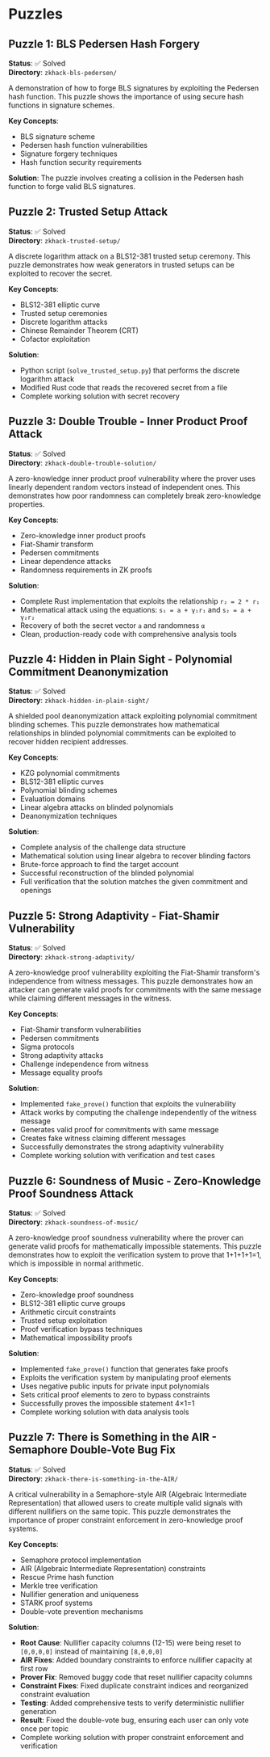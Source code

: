 # Puzzles

## Puzzle 1: BLS Pedersen Hash Forgery
**Status**: ✅ Solved  
**Directory**: `zkhack-bls-pedersen/`

A demonstration of how to forge BLS signatures by exploiting the Pedersen hash function. This puzzle shows the importance of using secure hash functions in signature schemes.

**Key Concepts**:
- BLS signature scheme
- Pedersen hash function vulnerabilities
- Signature forgery techniques
- Hash function security requirements

**Solution**: The puzzle involves creating a collision in the Pedersen hash function to forge valid BLS signatures.

## Puzzle 2: Trusted Setup Attack
**Status**: ✅ Solved  
**Directory**: `zkhack-trusted-setup/`

A discrete logarithm attack on a BLS12-381 trusted setup ceremony. This puzzle demonstrates how weak generators in trusted setups can be exploited to recover the secret.

**Key Concepts**:
- BLS12-381 elliptic curve
- Trusted setup ceremonies
- Discrete logarithm attacks
- Chinese Remainder Theorem (CRT)
- Cofactor exploitation

**Solution**: 
- Python script (`solve_trusted_setup.py`) that performs the discrete logarithm attack
- Modified Rust code that reads the recovered secret from a file
- Complete working solution with secret recovery

## Puzzle 3: Double Trouble - Inner Product Proof Attack
**Status**: ✅ Solved  
**Directory**: `zkhack-double-trouble-solution/`

A zero-knowledge inner product proof vulnerability where the prover uses linearly dependent random vectors instead of independent ones. This demonstrates how poor randomness can completely break zero-knowledge properties.

**Key Concepts**:
- Zero-knowledge inner product proofs
- Fiat-Shamir transform
- Pedersen commitments
- Linear dependence attacks
- Randomness requirements in ZK proofs

**Solution**: 
- Complete Rust implementation that exploits the relationship `r₂ = 2 * r₁`
- Mathematical attack using the equations: `s₁ = a + γ₁r₁` and `s₂ = a + γ₂r₂`
- Recovery of both the secret vector `a` and randomness `α`
- Clean, production-ready code with comprehensive analysis tools

## Puzzle 4: Hidden in Plain Sight - Polynomial Commitment Deanonymization
**Status**: ✅ Solved  
**Directory**: `zkhack-hidden-in-plain-sight/`

A shielded pool deanonymization attack exploiting polynomial commitment blinding schemes. This puzzle demonstrates how mathematical relationships in blinded polynomial commitments can be exploited to recover hidden recipient addresses.

**Key Concepts**:
- KZG polynomial commitments
- BLS12-381 elliptic curves
- Polynomial blinding schemes
- Evaluation domains
- Linear algebra attacks on blinded polynomials
- Deanonymization techniques

**Solution**: 
- Complete analysis of the challenge data structure
- Mathematical solution using linear algebra to recover blinding factors
- Brute-force approach to find the target account
- Successful reconstruction of the blinded polynomial
- Full verification that the solution matches the given commitment and openings

## Puzzle 5: Strong Adaptivity - Fiat-Shamir Vulnerability
**Status**: ✅ Solved  
**Directory**: `zkhack-strong-adaptivity/`

A zero-knowledge proof vulnerability exploiting the Fiat-Shamir transform's independence from witness messages. This puzzle demonstrates how an attacker can generate valid proofs for commitments with the same message while claiming different messages in the witness.

**Key Concepts**:
- Fiat-Shamir transform vulnerabilities
- Pedersen commitments
- Sigma protocols
- Strong adaptivity attacks
- Challenge independence from witness
- Message equality proofs

**Solution**: 
- Implemented `fake_prove()` function that exploits the vulnerability
- Attack works by computing the challenge independently of the witness message
- Generates valid proof for commitments with same message
- Creates fake witness claiming different messages
- Successfully demonstrates the strong adaptivity vulnerability
- Complete working solution with verification and test cases

## Puzzle 6: Soundness of Music - Zero-Knowledge Proof Soundness Attack
**Status**: ✅ Solved  
**Directory**: `zkhack-soundness-of-music/`

A zero-knowledge proof soundness vulnerability where the prover can generate valid proofs for mathematically impossible statements. This puzzle demonstrates how to exploit the verification system to prove that 1+1+1+1=1, which is impossible in normal arithmetic.

**Key Concepts**:
- Zero-knowledge proof soundness
- BLS12-381 elliptic curve groups
- Arithmetic circuit constraints
- Trusted setup exploitation
- Proof verification bypass techniques
- Mathematical impossibility proofs

**Solution**: 
- Implemented `fake_prove()` function that generates fake proofs
- Exploits the verification system by manipulating proof elements
- Uses negative public inputs for private input polynomials
- Sets critical proof elements to zero to bypass constraints
- Successfully proves the impossible statement 4×1=1
- Complete working solution with data analysis tools

## Puzzle 7: There is Something in the AIR - Semaphore Double-Vote Bug Fix
**Status**: ✅ Solved  
**Directory**: `zkhack-there-is-something-in-the-AIR/`

A critical vulnerability in a Semaphore-style AIR (Algebraic Intermediate Representation) that allowed users to create multiple valid signals with different nullifiers on the same topic. This puzzle demonstrates the importance of proper constraint enforcement in zero-knowledge proof systems.

**Key Concepts**:
- Semaphore protocol implementation
- AIR (Algebraic Intermediate Representation) constraints
- Rescue Prime hash function
- Merkle tree verification
- Nullifier generation and uniqueness
- STARK proof systems
- Double-vote prevention mechanisms

**Solution**: 
- **Root Cause**: Nullifier capacity columns (12-15) were being reset to `[0,0,0,0]` instead of maintaining `[8,0,0,0]`
- **AIR Fixes**: Added boundary constraints to enforce nullifier capacity at first row
- **Prover Fix**: Removed buggy code that reset nullifier capacity columns
- **Constraint Fixes**: Fixed duplicate constraint indices and reorganized constraint evaluation
- **Testing**: Added comprehensive tests to verify deterministic nullifier generation
- **Result**: Fixed the double-vote bug, ensuring each user can only vote once per topic
- Complete working solution with proper constraint enforcement and verification